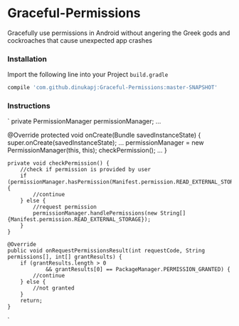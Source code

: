 # Graceful-Permissions
Gracefully use permissions in Android without angering the Greek gods and cockroaches that cause unexpected app crashes

### Installation

  Import the following line into your Project `build.gradle`
 ```sh
compile 'com.github.dinukapj:Graceful-Permissions:master-SNAPSHOT'
```

### Instructions

`
private PermissionManager permissionManager;
...

@Override
    protected void onCreate(Bundle savedInstanceState) {
        super.onCreate(savedInstanceState);
        ...
        permissionManager = new PermissionManager(this, this);
        checkPermission();
        ...
    }

    private void checkPermission() {
        //check if permission is provided by user
        if (permissionManager.hasPermission(Manifest.permission.READ_EXTERNAL_STORAGE)) {
            //continue
        } else {
            //request permission
            permissionManager.handlePermissions(new String[]{Manifest.permission.READ_EXTERNAL_STORAGE});
        }
    }

    @Override
    public void onRequestPermissionsResult(int requestCode, String permissions[], int[] grantResults) {
        if (grantResults.length > 0
                && grantResults[0] == PackageManager.PERMISSION_GRANTED) {
            //continue
        } else {
            //not granted
        }
        return;
    }
`



